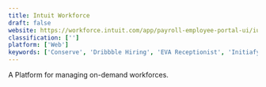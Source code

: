 ```yaml
---
title: Intuit Workforce
draft: false 
website: https://workforce.intuit.com/app/payroll-employee-portal-ui/ius/sign-in
classification: ['']
platform: ['Web']
keywords: ['Conserve', 'Dribbble Hiring', 'EVA Receptionist', 'Initiafy', 'Lemon.io', 'Payable', 'Rapid Contractor Management', 'Rapid Incident Reporting', 'ServiceChannel', 'Toptal', 'Upwork', 'VMS Contractor Management', 'Wonolo']
---
```

A Platform for managing on-demand workforces.